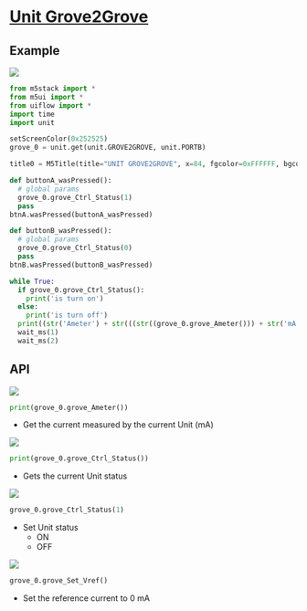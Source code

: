 # [Unit Grove2Grove](/en/unit/unit_grove2grove)

## Example

<img class="blockly_svg" src="https://m5stack.oss-cn-shenzhen.aliyuncs.com/resource/docs/static/assets/img/uiflow/blockly/unit/grove2grove/uiflow_block_example.svg">

```python
from m5stack import *
from m5ui import *
from uiflow import *
import time
import unit

setScreenColor(0x252525)
grove_0 = unit.get(unit.GROVE2GROVE, unit.PORTB)

title0 = M5Title(title="UNIT GROVE2GROVE", x=84, fgcolor=0xFFFFFF, bgcolor=0x000000)

def buttonA_wasPressed():
  # global params
  grove_0.grove_Ctrl_Status(1)
  pass
btnA.wasPressed(buttonA_wasPressed)

def buttonB_wasPressed():
  # global params
  grove_0.grove_Ctrl_Status(0)
  pass
btnB.wasPressed(buttonB_wasPressed)

while True:
  if grove_0.grove_Ctrl_Status():
    print('is turn on')
  else:
    print('is turn off')
  print((str('Ameter') + str(((str((grove_0.grove_Ameter())) + str('mA'))))))
  wait_ms(1)
  wait_ms(2)
```

## API

<img class="blockly_svg" src="https://m5stack.oss-cn-shenzhen.aliyuncs.com/resource/docs/static/assets/img/uiflow/blockly/unit/grove2grove/uiflow_block_unit_grove_get_ameter.svg">

```python
print(grove_0.grove_Ameter())
```

- Get the current measured by the current Unit (mA)

<img class="blockly_svg" src="https://m5stack.oss-cn-shenzhen.aliyuncs.com/resource/docs/static/assets/img/uiflow/blockly/unit/grove2grove/uiflow_block_unit_grove_get_status.svg">

```python
print(grove_0.grove_Ctrl_Status())
```

- Gets the current Unit status

<img class="blockly_svg" src="https://m5stack.oss-cn-shenzhen.aliyuncs.com/resource/docs/static/assets/img/uiflow/blockly/unit/grove2grove/uiflow_block_unit_grove_set_pin.svg">

```python
grove_0.grove_Ctrl_Status(1)
```

- Set Unit status
  - ON
  - OFF

<img class="blockly_svg" src="https://m5stack.oss-cn-shenzhen.aliyuncs.com/resource/docs/static/assets/img/uiflow/blockly/unit/grove2grove/uiflow_block_unit_grove_set_vref.svg">

```python
grove_0.grove_Set_Vref()
```

- Set the reference current to 0 mA

